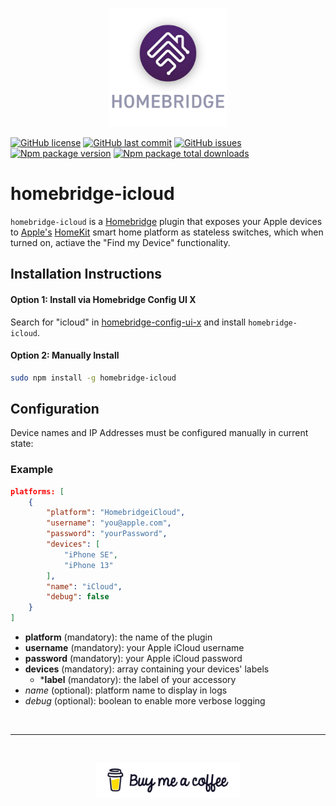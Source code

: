 <p align="center">
    <a href="https://homebridge.io/"><img src="https://github.com/homebridge/branding/raw/master/logos/homebridge-wordmark-logo-vertical.png" width="190"/></a>
</p>

[![GitHub license](https://badgen.net/github/license/steveredden/homebridge-icloud)](https://github.com/steveredden/homebridge-icloud/blob/main/LICENSE)
[![GitHub last commit](https://img.shields.io/github/last-commit/steveredden/homebridge-icloud.svg?style=flat-square)](https://github.com/steveredden/homebridge-icloud)
[![GitHub issues](https://img.shields.io/github/issues/steveredden/homebridge-icloud.svg)](https://GitHub.com/steveredden/homebridge-icloud/issues/)
[![Npm package version](https://badgen.net/npm/v/homebridge-icloud)](https://npmjs.com/package/homebridge-icloud)
[![Npm package total downloads](https://badgen.net/npm/dt/homebridge-icloud)](https://www.npmjs.com/package/homebridge-icloud)

# homebridge-icloud

`homebridge-icloud` is a [Homebridge](https://homebridge.io) plugin that exposes your Apple devices to [Apple's](https://www.apple.com) [HomeKit](https://www.apple.com/ios/home) smart home platform as stateless switches, which when turned on, actiave the "Find my Device" functionality.

## Installation Instructions

#### Option 1: Install via Homebridge Config UI X

Search for "icloud" in [homebridge-config-ui-x](https://github.com/oznu/homebridge-config-ui-x) and install `homebridge-icloud`.

#### Option 2: Manually Install

```sh
sudo npm install -g homebridge-icloud
```

## Configuration

Device names and IP Addresses must be configured manually in current state:

### Example

```json
platforms: [
    {
        "platform": "HomebridgeiCloud",
        "username": "you@apple.com",
        "password": "yourPassword",
        "devices": [
            "iPhone SE",
            "iPhone 13"
        ],
        "name": "iCloud",
        "debug": false
    }
]
```

* **platform** (mandatory): the name of the plugin
* **username** (mandatory): your Apple iCloud username
* **password** (mandatory): your Apple iCloud password
* **devices** (mandatory): array containing your devices' labels
  * ***label** (mandatory): the label of your accessory
* *name* (optional): platform name to display in logs
* *debug* (optional): boolean to enable more verbose logging

<br><hr><br>
<p align="center">
    <a href="https://buymeacoffee.com/steveredden"><img src="img/bmc-new-logo.jpg" width="230"/></a>
</p>